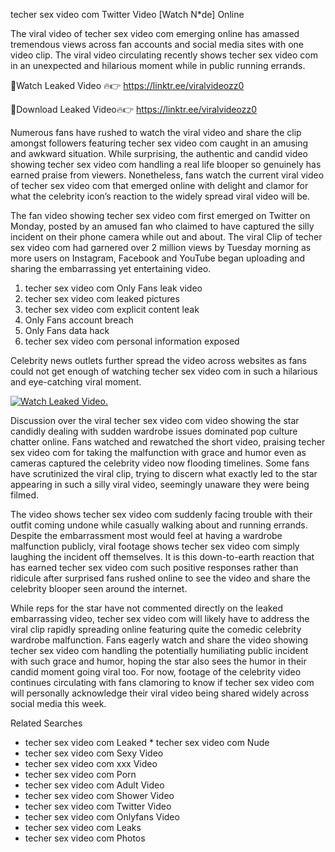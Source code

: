 ﻿techer sex video com Twitter Video [Watch N*de] Online

The viral video of ﻿techer sex video com emerging online has amassed tremendous views across fan accounts and social media sites with one video clip. The viral video circulating recently shows ﻿techer sex video com in an unexpected and hilarious moment while in public running errands. 

🔴Watch Leaked Video 🔥👉  https://linktr.ee/viralvideozz0 

🔴Download Leaked Video🔥👉  https://linktr.ee/viralvideozz0 

Numerous fans have rushed to watch the viral video and share the clip amongst followers featuring ﻿techer sex video com caught in an amusing and awkward situation. While surprising, the authentic and candid video showing ﻿techer sex video com handling a real life blooper so genuinely has earned praise from viewers. Nonetheless, fans watch the current viral video of ﻿techer sex video com that emerged online with delight and clamor for what the celebrity icon’s reaction to the widely spread viral video will be.

The fan video showing ﻿techer sex video com first emerged on Twitter on Monday, posted by an amused fan who claimed to have captured the silly incident on their phone camera while out and about. The viral Clip of ﻿techer sex video com had garnered over 2 million views by Tuesday morning as more users on Instagram, Facebook and YouTube began uploading and sharing the embarrassing yet entertaining video. 

1. ﻿techer sex video com Only Fans leak video
2. ﻿techer sex video com leaked pictures
3. ﻿techer sex video com explicit content leak
4. Only Fans account breach
5. Only Fans data hack
6. ﻿techer sex video com personal information exposed

Celebrity news outlets further spread the video across websites as fans could not get enough of watching ﻿techer sex video com in such a hilarious and eye-catching viral moment. 

[![Watch Leaked Video.](https://miro.medium.com/v2/resize:fit:828/format:webp/1*cilzJN44JGOrTw9NJCrNHA.gif "Watch Leaked Video")](https://linktr.ee/viralvideozz0)

Discussion over the viral ﻿techer sex video com video showing the star candidly dealing with sudden wardrobe issues dominated pop culture chatter online. Fans watched and rewatched the short video, praising ﻿techer sex video com for taking the malfunction with grace and humor even as cameras captured the celebrity video now flooding timelines. Some fans have scrutinized the viral clip, trying to discern what exactly led to the star appearing in such a silly viral video, seemingly unaware they were being filmed.

The video shows ﻿techer sex video com suddenly facing trouble with their outfit coming undone while casually walking about and running errands. Despite the embarrassment most would feel at having a wardrobe malfunction publicly, viral footage shows ﻿techer sex video com simply laughing the incident off themselves. It is this down-to-earth reaction that has earned ﻿techer sex video com such positive responses rather than ridicule after surprised fans rushed online to see the video and share the celebrity blooper seen around the internet.  

While reps for the star have not commented directly on the leaked embarrassing video, ﻿techer sex video com will likely have to address the viral clip rapidly spreading online featuring quite the comedic celebrity wardrobe malfunction. Fans eagerly watch and share the video showing ﻿techer sex video com handling the potentially humiliating public incident with such grace and humor, hoping the star also sees the humor in their candid moment going viral too. For now, footage of the celebrity video continues circulating with fans clamoring to know if ﻿techer sex video com will personally acknowledge their viral video being shared widely across social media this week.

Related Searches
* ﻿techer sex video com Leaked
﻿* techer sex video com Nude
* ﻿techer sex video com Sexy Video
* ﻿techer sex video com xxx Video
* ﻿techer sex video com Porn
* ﻿techer sex video com Adult Video
* ﻿techer sex video com Shower Video
* ﻿techer sex video com Twitter Video
* ﻿techer sex video com Onlyfans Video
* ﻿techer sex video com Leaks
* ﻿techer sex video com Photos